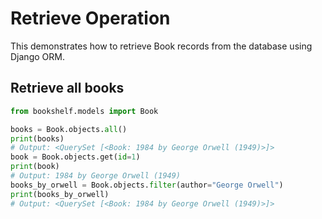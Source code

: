 # Retrieve Operation

This demonstrates how to retrieve Book records from the database using Django ORM.

## Retrieve all books
```python
from bookshelf.models import Book

books = Book.objects.all()
print(books)
# Output: <QuerySet [<Book: 1984 by George Orwell (1949)>]>
book = Book.objects.get(id=1)
print(book)
# Output: 1984 by George Orwell (1949)
books_by_orwell = Book.objects.filter(author="George Orwell")
print(books_by_orwell)
# Output: <QuerySet [<Book: 1984 by George Orwell (1949)>]>
